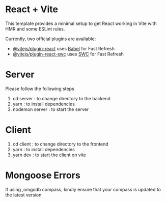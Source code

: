 # React + Vite

This template provides a minimal setup to get React working in Vite with HMR and some ESLint rules.

Currently, two official plugins are available:

- [@vitejs/plugin-react](https://github.com/vitejs/vite-plugin-react/blob/main/packages/plugin-react/README.md) uses [Babel](https://babeljs.io/) for Fast Refresh
- [@vitejs/plugin-react-swc](https://github.com/vitejs/vite-plugin-react-swc) uses [SWC](https://swc.rs/) for Fast Refresh

# Server
Please follow the following steps
1. cd server : to change directory to the backend
2.  yarn : to install dependencies
3. nodemon server : to start the server

# Client
1. cd client : to change directory to the frontend
2. yarn : to install dependencies
3. yarn dev : to start the client on vite

# Mongoose Errors
If using ,omgodb compass, kindly ensure that your compass is updated to the latest version